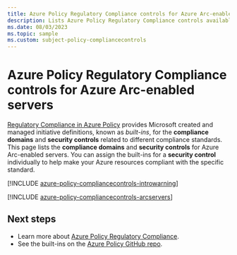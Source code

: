 ```yaml
---
title: Azure Policy Regulatory Compliance controls for Azure Arc-enabled servers (preview)
description: Lists Azure Policy Regulatory Compliance controls available for Azure Arc-enabled servers (preview). These built-in policy definitions provide common approaches to managing the compliance of your Azure resources.
ms.date: 08/03/2023
ms.topic: sample
ms.custom: subject-policy-compliancecontrols
---
```

# Azure Policy Regulatory Compliance controls for Azure Arc-enabled servers

[Regulatory Compliance in Azure Policy](../../governance/policy/concepts/regulatory-compliance.md)
provides Microsoft created and managed initiative definitions, known as _built-ins_, for the
**compliance domains** and **security controls** related to different compliance standards. This
page lists the **compliance domains** and **security controls** for Azure Arc-enabled servers. You can
assign the built-ins for a **security control** individually to help make your Azure resources
compliant with the specific standard.

[!INCLUDE [azure-policy-compliancecontrols-introwarning](../../../includes/policy/standards/intro-warning.md)]

[!INCLUDE [azure-policy-compliancecontrols-arcservers](../../../includes/policy/standards/byrp/microsoft.hybridcompute.md)]

## Next steps

- Learn more about [Azure Policy Regulatory Compliance](../../governance/policy/concepts/regulatory-compliance.md).
- See the built-ins on the [Azure Policy GitHub repo](https://github.com/Azure/azure-policy).
